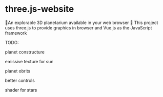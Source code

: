 # three.js-website
🌌An explorable 3D planetarium available in your web browser 🌌 This project uses three.js to provide graphics in browser and Vue.js as the JavaScript framework


TODO:

planet constructure

emissive texture for sun

planet obrits

better controls

shader for stars
